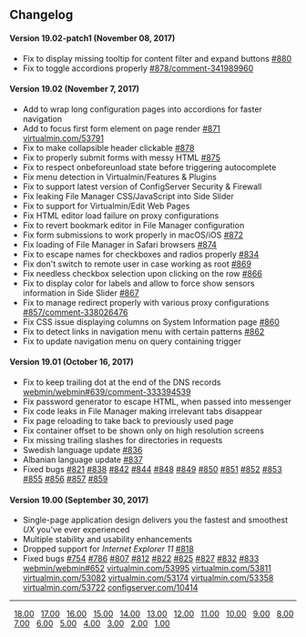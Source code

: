 ## Changelog

#### Version 19.02-patch1 (November 08, 2017)
* Fix to display missing tooltip for content filter and expand buttons [#880](https://github.com/qooob/authentic-theme/issues/880)
* Fix to toggle accordions properly [#878/comment-341989960](https://github.com/qooob/authentic-theme/issues/878#issuecomment-341989960)

#### Version 19.02 (November 7, 2017)
* Add to wrap long configuration pages into accordions for faster navigation
* Add to focus first form element on page render [#871](https://github.com/qooob/authentic-theme/issues/871) [virtualmin.com/53791](https://www.virtualmin.com/node/53791)
* Fix to make collapsible header clickable [#878](https://github.com/qooob/authentic-theme/issues/878)
* Fix to properly submit forms with messy HTML [#875](https://github.com/qooob/authentic-theme/issues/875)
* Fix to respect onbeforeunload state before triggering autocomplete
* Fix menu detection in Virtualmin/Features & Plugins
* Fix to support latest version of ConfigServer Security & Firewall
* Fix leaking File Manager CSS/JavaScript into Side Slider
* Fix to support for Virtualmin/Edit Web Pages
* Fix HTML editor load failure on proxy configurations
* Fix to revert bookmark editor in File Manager configuration
* Fix form submissions to work properly in macOS/iOS [#872](https://github.com/qooob/authentic-theme/issues/872)
* Fix loading of File Manager in Safari browsers [#874](https://github.com/qooob/authentic-theme/issues/874)
* Fix to escape names for checkboxes and radios properly [#834](https://github.com/qooob/authentic-theme/issues/834)
* Fix don't switch to remote user in case working as root [#869](https://github.com/qooob/authentic-theme/issues/869)
* Fix needless checkbox selection upon clicking on the row  [#866](https://github.com/qooob/authentic-theme/issues/866)
* Fix to display color for labels and allow to force show sensors information in Side Slider [#867](https://github.com/qooob/authentic-theme/issues/867)
* Fix to manage redirect properly with various proxy configurations [#857/comment-338026476](https://github.com/qooob/authentic-theme/issues/857#issuecomment-338026476)
* Fix CSS issue displaying columns on System Information page [#860](https://github.com/qooob/authentic-theme/issues/860)
* Fix to detect links in navigation menu with certain patterns [#862](https://github.com/qooob/authentic-theme/issues/862)
* Fix to update navigation menu on query containing trigger

#### Version 19.01 (October 16, 2017)
* Fix to keep trailing dot at the end of the DNS records [webmin/webmin#639/comment-333394539](https://github.com/webmin/webmin/issues/639#issuecomment-333394539)
* Fix password generator to escape HTML, when passed into messenger
* Fix code leaks in File Manager making irrelevant tabs disappear
* Fix page reloading to take back to previously used page
* Fix container offset to be shown only on high resolution screens
* Fix missing trailing slashes for directories in requests
* Swedish language update [#836](https://github.com/qooob/authentic-theme/issues/836)
* Albanian language update [#837](https://github.com/qooob/authentic-theme/issues/837)
* Fixed bugs [#821](https://github.com/qooob/authentic-theme/issues/821) [#838](https://github.com/qooob/authentic-theme/issues/838) [#842](https://github.com/qooob/authentic-theme/issues/842) [#844](https://github.com/qooob/authentic-theme/issues/844) [#848](https://github.com/qooob/authentic-theme/issues/848) [#849](https://github.com/qooob/authentic-theme/issues/849) [#850](https://github.com/qooob/authentic-theme/issues/850) [#851](https://github.com/qooob/authentic-theme/issues/851) [#852](https://github.com/qooob/authentic-theme/issues/852) [#853](https://github.com/qooob/authentic-theme/issues/853) [#855](https://github.com/qooob/authentic-theme/issues/855) [#856](https://github.com/qooob/authentic-theme/issues/856) [#857](https://github.com/qooob/authentic-theme/issues/857) [#859](https://github.com/qooob/authentic-theme/issues/859)

#### Version 19.00 (September 30, 2017)
* Single-page application design delivers you the fastest and smoothest _UX_ you've ever experienced
* Multiple stability and usability enhancements
* Dropped support for _Internet Explorer 11_ [#818](https://github.com/qooob/authentic-theme/issues/818)
* Fixed bugs [#754](https://github.com/qooob/authentic-theme/issues/754) [#786](https://github.com/qooob/authentic-theme/issues/786) [#807](https://github.com/qooob/authentic-theme/issues/807) [#812](https://github.com/qooob/authentic-theme/issues/812) [#822](https://github.com/qooob/authentic-theme/issues/822) [#825](https://github.com/qooob/authentic-theme/issues/825) [#827](https://github.com/qooob/authentic-theme/issues/827) [#832](https://github.com/qooob/authentic-theme/issues/832) [#833](https://github.com/qooob/authentic-theme/issues/833) [webmin/webmin#652](https://github.com/webmin/webmin/pull/652) [virtualmin.com/53995](https://www.virtualmin.com/node/53995) [virtualmin.com/53811](https://www.virtualmin.com/node/53811) [virtualmin.com/53082](https://www.virtualmin.com/node/53082) [virtualmin.com/53174](https://www.virtualmin.com/node/53174) [virtualmin.com/53358](https://www.virtualmin.com/node/53358) [virtualmin.com/53722](https://www.virtualmin.com/node/53722) [configserver.com/10414](https://forum.configserver.com/viewtopic.php?f=5&t=10414#p28652)

<!--- separator --->

---------------------------------
&nbsp;&nbsp;[18.00](https://github.com/qooob/authentic-theme/blob/18/CHANGELOG.md#version-1800-may-26-2016)
&nbsp;&nbsp;[17.00](https://github.com/qooob/authentic-theme/blob/18/CHANGELOG.md#version-1700-october-11-2015)
&nbsp;&nbsp;[16.00](https://github.com/qooob/authentic-theme/blob/18/CHANGELOG.md#version-1600-september-18-2015)
&nbsp;&nbsp;[15.00](https://github.com/qooob/authentic-theme/blob/18/CHANGELOG.md#version-1500-august-23-2015)
&nbsp;&nbsp;[14.00](https://github.com/qooob/authentic-theme/blob/18/CHANGELOG.md#version-1400-july-21-2015)
&nbsp;&nbsp;[13.00](https://github.com/qooob/authentic-theme/blob/18/CHANGELOG.md#version-1300-may-24-2015)
&nbsp;&nbsp;[12.00](https://github.com/qooob/authentic-theme/blob/18/CHANGELOG.md#version-1200-may-3-2015)
&nbsp;&nbsp;[11.00](https://github.com/qooob/authentic-theme/blob/18/CHANGELOG.md#version-1100-mar-25-2015)
&nbsp;&nbsp;[10.00](https://github.com/qooob/authentic-theme/blob/18/CHANGELOG.md#version-1000-mar-4-2015)
&nbsp;&nbsp;[9.00](https://github.com/qooob/authentic-theme/blob/18/CHANGELOG.md#version-900-feb-1-2015)
&nbsp;&nbsp;[8.00](https://github.com/qooob/authentic-theme/blob/18/CHANGELOG.md#version-800-jan-4-2015)
&nbsp;&nbsp;[7.00](https://github.com/qooob/authentic-theme/blob/18/CHANGELOG.md#version-700-dec-21-2014)
&nbsp;&nbsp;[6.00](https://github.com/qooob/authentic-theme/blob/18/CHANGELOG.md#version-600-nov-6-2014)
&nbsp;&nbsp;[5.00](https://github.com/qooob/authentic-theme/blob/18/CHANGELOG.md#version-500-oct-30-2014)
&nbsp;&nbsp;[4.00](https://github.com/qooob/authentic-theme/blob/18/CHANGELOG.md#version-400-oct-9-2014)
&nbsp;&nbsp;[3.00](https://github.com/qooob/authentic-theme/blob/18/CHANGELOG.md#version-300-oct-5-2014)
&nbsp;&nbsp;[2.00](https://github.com/qooob/authentic-theme/blob/18/CHANGELOG.md#version-200-oct-1-2014)
&nbsp;&nbsp;[1.00](https://github.com/qooob/authentic-theme/blob/18/CHANGELOG.md#version-100-sep-21-2014)
